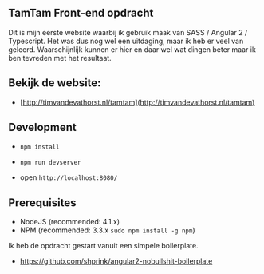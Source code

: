 ## TamTam Front-end opdracht

Dit is mijn eerste website waarbij ik gebruik maak van SASS / Angular 2 / Typescript.
Het was dus nog wel een uitdaging, maar ik heb er veel van geleerd.
Waarschijnlijk kunnen er hier en daar wel wat dingen beter maar ik ben
tevreden met het resultaat.

## Bekijk de website:
* [http://timvandevathorst.nl/tamtam](http://timvandevathorst.nl/tamtam)


## Development
* `npm install`

* `npm run devserver`

* open `http://localhost:8080/`


## Prerequisites

* NodeJS (recommended: 4.1.x)
* NPM (recommended: 3.3.x `sudo npm install -g npm`)

Ik heb de opdracht gestart vanuit een simpele boilerplate.
* https://github.com/shprink/angular2-nobullshit-boilerplate